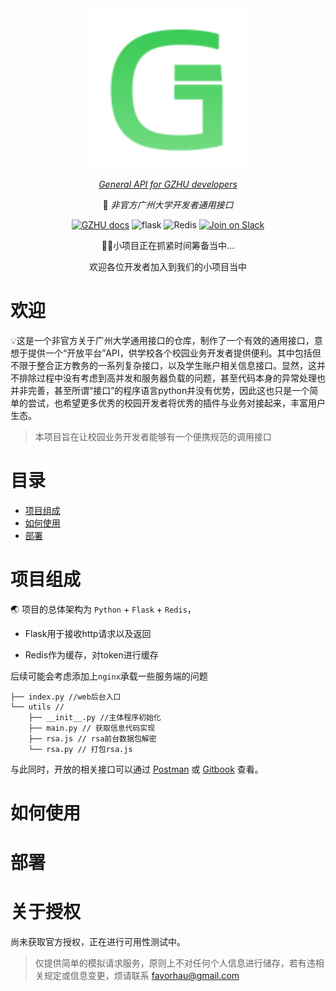 <div align="center">
  <img src="assets/logo.svg" alt="logo">

  [_General API for GZHU developers_](https://docs.gzhuapi.xyz/)

  📖 _非官方广州大学开发者通用接口_

[![GZHU docs](https://img.shields.io/static/v1?label=GZHU_API&message=DOC&style=flat-square&logo=GitBook)](https://docs.gzhuapi.xyz/)
![flask](https://img.shields.io/static/v1?label=Python&message=Flask&color=blue&logo=Python)
![Redis](https://img.shields.io/static/v1?label=Redis&message=CLI&logo=redis)
[![Join on Slack](https://img.shields.io/badge/%20Issues-push-black?logo=GitHub&style=social&logoColor=lightgrey)](https://github.com/favorhau/GZHU_API/issues)

🖐🏻小项目正在抓紧时间筹备当中...

  欢迎各位开发者加入到我们的小项目当中
</div>


# 欢迎

💡这是一个非官方关于广州大学通用接口的仓库，制作了一个有效的通用接口，意想于提供一个“开放平台”API，供学校各个校园业务开发者提供便利。其中包括但不限于整合正方教务的一系列复杂接口，以及学生账户相关信息接口。显然，这并不排除过程中没有考虑到高并发和服务器负载的问题，甚至代码本身的异常处理也并非完善，甚至所谓“接口”的程序语言python并没有优势，因此这也只是一个简单的尝试，也希望更多优秀的校园开发者将优秀的插件与业务对接起来，丰富用户生态。

> 本项目旨在让校园业务开发者能够有一个便携规范的调用接口

# 目录
- [项目组成](#项目组成)
- [如何使用](#如何使用)
- [部署](#部署)

# 项目组成

🌏 项目的总体架构为 `Python` + `Flask` + `Redis`，

- Flask用于接收http请求以及返回

- Redis作为缓存，对token进行缓存



后续可能会考虑添加上`nginx`承载一些服务端的问题

```text
├── index.py //web后台入口
└── utils //
    ├── __init__.py //主体程序初始化
    ├── main.py // 获取信息代码实现
    ├── rsa.js // rsa前台数据包解密
    └── rsa.py // 打包rsa.js
``` 

与此同时，开放的相关接口可以通过 [Postman](https://documenter.getpostman.com/view/19271237/UVXqDXg7#fc92da40-d5ed-4ffd-9b83-a4c84778e717) 或 [Gitbook](https://docs.gzhuapi.xyz/) 查看。

# 如何使用


# 部署


# 关于授权

尚未获取官方授权，正在进行可用性测试中。

> 仅提供简单的模拟请求服务，原则上不对任何个人信息进行储存，若有违相关规定或信息变更，烦请联系 [favorhau@gmail.com](favorhau@gmail.com)

